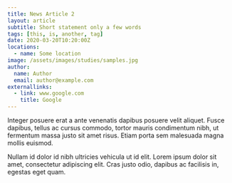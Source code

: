 ```yaml
---
title: News Article 2
layout: article
subtitle: Short statement only a few words
tags: [this, is, another, tag]
date: 2020-03-20T10:20:00Z
locations:
  - name: Some location
image: /assets/images/studies/samples.jpg
author:
  name: Author
  email: author@example.com
externallinks:
  - link: www.google.com
    title: Google
---
```


Integer posuere erat a ante venenatis dapibus posuere velit aliquet. Fusce dapibus, tellus ac cursus commodo,
tortor mauris condimentum nibh, ut fermentum massa justo sit amet risus. Etiam porta sem malesuada magna
mollis euismod. 


Nullam id dolor id nibh ultricies vehicula ut id elit. Lorem ipsum dolor sit amet, consectetur
adipiscing elit. Cras justo odio, dapibus ac facilisis in, egestas eget quam.